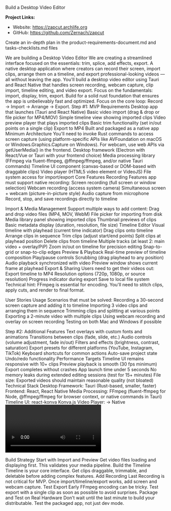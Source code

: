 Build a Desktop Video Editor 

**Project Links:**
- Website: https://zapcut.archlife.org
- GitHub: https://github.com/Zernach/zapcut

Create an in-depth plan in the product-requirements-document.md and tasks-checklists.md files

We are building a Desktop Video Editor
We are creating a streamlined interface focused on the essentials: trim, splice, add effects, export.
A native desktop application where creators can record their screen, import clips, arrange them on a timeline, and export professional-looking videos — all without leaving the app.
You'll build a desktop video editor using Tauri and React Native that handles screen recording, webcam capture, clip import, timeline editing, and video export.
Focus on the fundamentals: import, display, trim, export.
Build for a solid rust foundation that ensures the app is unbelievably fast and optimized.
Focus on the core loop: Record → Import → Arrange → Export.
Step #1: MVP Requirements
Desktop app that launches (Tauri and React Native)
Basic video import (drag & drop or file picker for MP4/MOV)
Simple timeline view showing imported clips
Video preview player that plays imported clips
Basic trim functionality (set in/out points on a single clip)
Export to MP4
Built and packaged as a native app
Minimum Architecture
You'll need to invoke Rust commands to access screen capture (using platform-specific APIs like AVFoundation on macOS or Windows.Graphics.Capture on Windows). For webcam, use web APIs via getUserMedia() in the frontend.
Desktop framework (Electron with React/Vue or Tauri with your frontend choice)
Media processing library (FFmpeg via fluent-ffmpeg, @ffmpeg/ffmpeg, and/or native Tauri commands)
Timeline UI component (canvas-based or DOM-based with draggable clips)
Video player (HTML5 video element or VideoJS)
File system access for import/export
Core Features
Recording Features
app must support native recording:
Screen recording (full screen or window selection)
Webcam recording (access system camera)
Simultaneous screen + webcam (picture-in-picture style)
Audio capture from microphone
Record, stop, and save recordings directly to timeline

Import & Media Management
Support multiple ways to add content:
Drag and drop video files (MP4, MOV, WebM)
File picker for importing from disk
Media library panel showing imported clips
Thumbnail previews of clips
Basic metadata display (duration, resolution, file size)
Timeline Editor
Visual timeline with playhead (current time indicator)
Drag clips onto timeline
Arrange clips in sequence
Trim clips (adjust start/end points)
Split clips at playhead position
Delete clips from timeline
Multiple tracks (at least 2: main video + overlay/PiP)
Zoom in/out on timeline for precision editing
Snap-to-grid or snap-to-clip edges
Preview & Playback
Real-time preview of timeline composition
Play/pause controls
Scrubbing (drag playhead to any position)
Audio playback synchronized with video
Preview window shows current frame at playhead
Export & Sharing
Users need to get their videos out:
Export timeline to MP4
Resolution options (720p, 1080p, or source resolution)
Progress indicator during export
Save to local file system
Technical hint: FFmpeg is essential for encoding. You'll need to stitch clips, apply cuts, and render to final format.

User Stories
Usage Scenarios that must be solved:
Recording a 30-second screen capture and adding it to timeline
Importing 3 video clips and arranging them in sequence
Trimming clips and splitting at various points
Exporting a 2-minute video with multiple clips
Using webcam recording and overlay on screen recording
Testing on both Mac and Windows if possible


Step #2: Additional Features
Text overlays with custom fonts and animations
Transitions between clips (fade, slide, etc.)
Audio controls (volume adjustment, fade in/out)
Filters and effects (brightness, contrast, saturation)
Export presets for different platforms (YouTube, Instagram, TikTok)
Keyboard shortcuts for common actions
Auto-save project state
Undo/redo functionality
Performance Targets
Timeline UI remains responsive with 10+ clips
Preview playback is smooth (30 fps minimum)
Export completes without crashes
App launch time under 5 seconds
No memory leaks during extended editing sessions (test for 15+ minutes)
File size: Exported videos should maintain reasonable quality (not bloated)
Technical Stack
Desktop Framework: Tauri (Rust-based, smaller, faster)
Frontend: React, React Native
Media Processing: FFmpeg (fluent-ffmpeg for Node, @ffmpeg/ffmpeg for browser context, or native commands in Tauri)
Timeline UI: react-konva Konva.js
Video Player: → Native <video> element, Zero-friction playback, hardware-accelerated, simple API, start with plain <video> for MVP, Add Video.js/Plyr in Step #2 for nicer controls and HLS/MSE

Build Strategy
Start with Import and Preview
Get video files loading and displaying first. This validates your media pipeline.
Build the Timeline
Timeline is your core interface. Get clips draggable, trimmable, and deletable before adding complex features.
Add Recording Last
Recording is not critical for MVP. Once import/timeline/export works, add screen and webcam capture.
Test Export Early
FFmpeg encoding can be tricky. Test export with a single clip as soon as possible to avoid surprises.
Package and Test on Real Hardware
Don't wait until the last minute to build your distributable. Test the packaged app, not just dev mode.

